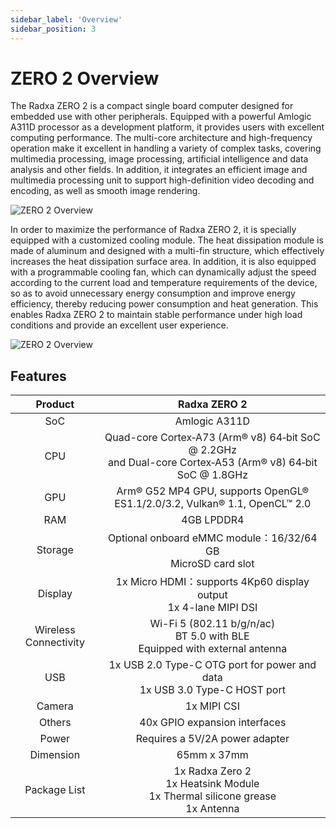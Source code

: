 ```yaml
---
sidebar_label: 'Overview'
sidebar_position: 3
---
```


# ZERO 2 Overview

The Radxa ZERO 2 is a compact single board computer designed for embedded use with other peripherals. Equipped with a powerful Amlogic A311D processor as a development platform, it provides users with excellent computing performance. The multi-core architecture and high-frequency operation make it excellent in handling a variety of complex tasks, covering multimedia processing, image processing, artificial intelligence and data analysis and other fields. In addition, it integrates an efficient image and multimedia processing unit to support high-definition video decoding and encoding, as well as smooth image rendering.

![ZERO 2 Overview](/img/zero/zero2/zero2-mark.webp)

In order to maximize the performance of Radxa ZERO 2, it is specially equipped with a customized cooling module. The heat dissipation module is made of aluminum and designed with a multi-fin structure, which effectively increases the heat dissipation surface area. In addition, it is also equipped with a programmable cooling fan, which can dynamically adjust the speed according to the current load and temperature requirements of the device, so as to avoid unnecessary energy consumption and improve energy efficiency, thereby reducing power consumption and heat generation. This enables Radxa ZERO 2 to maintain stable performance under high load conditions and provide an excellent user experience.

<div className='img_size'>

![ZERO 2 Overview](/img/zero/zero2/zero2-heatsink.webp)

</div>

## Features

|        Product        |                                                 Radxa ZERO 2                                                  |
| :-------------------: | :-----------------------------------------------------------------------------------------------------------: |
|          SoC          |                                                 Amlogic A311D                                                 |
|          CPU          | Quad-core Cortex‑A73 (Arm® v8) 64‑bit SoC @ 2.2GHz<br/>and Dual-core Cortex‑A53 (Arm® v8) 64‑bit SoC @ 1.8GHz |
|          GPU          |                  Arm® G52 MP4 GPU, supports OpenGL® ES1.1/2.0/3.2, Vulkan® 1.1, OpenCL™ 2.0                   |
|          RAM          |                                                  4GB LPDDR4                                                   |
|        Storage        |                        Optional onboard eMMC module：16/32/64 GB<br/>MicroSD card slot                        |
|        Display        |                     1x Micro HDMI：supports 4Kp60 display output <br/>1x 4-lane MIPI DSI                      |
| Wireless Connectivity |               Wi-Fi 5 (802.11 b/g/n/ac)<br/>BT 5.0 with BLE<br/>Equipped with external antenna                |
|          USB          |                 1x USB 2.0 Type-C OTG port for power and data<br/>1x USB 3.0 Type-C HOST port                 |
|        Camera         |                                                  1x MIPI CSI                                                  |
|        Others         |                                         40x GPIO expansion interfaces                                         |
|         Power         |                                        Requires a 5V/2A power adapter                                         |
|       Dimension       |                                                  65mm x 37mm                                                  |
|     Package List      |             1x Radxa Zero 2 <br/>1x Heatsink Module<br/>1x Thermal silicone grease<br/>1x Antenna             |
